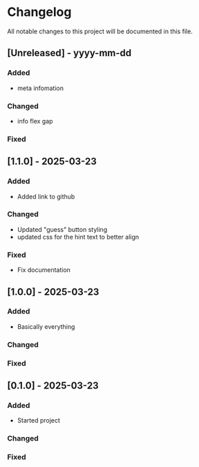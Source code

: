 # Changelog

All notable changes to this project will be documented in this file.

## [Unreleased] - yyyy-mm-dd

### Added

- meta infomation

### Changed

- info flex gap

### Fixed

## [1.1.0] - 2025-03-23

### Added

- Added link to github

### Changed

- Updated "guess" button styling
- updated css for the hint text to better align

### Fixed

- Fix documentation

## [1.0.0] - 2025-03-23

### Added

- Basically everything

### Changed

### Fixed

## [0.1.0] - 2025-03-23

### Added

- Started project

### Changed

### Fixed
